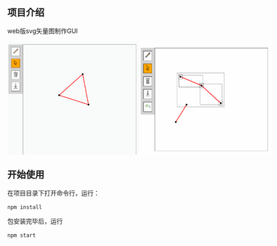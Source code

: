 ## 项目介绍
web版svg矢量图制作GUI

<div style='display:flex'>
<img src="./README_assets/GIF%202022-6-25%20下午%2011-59-59.gif" alt="drawing" width="300"/>
<img src="./README_assets/GIF%202022-6-28%20上午%2011-43-39.gif" alt="drawing" width="300"/>
</div>

## 开始使用
在项目目录下打开命令行，运行：
```cmd
npm install
```
包安装完毕后，运行
```cmd
npm start
```